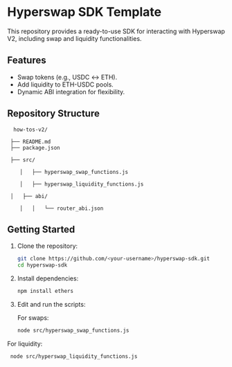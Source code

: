 # Hyperswap SDK Template

This repository provides a ready-to-use SDK for interacting with Hyperswap V2, including swap and liquidity functionalities.

## Features
- Swap tokens (e.g., USDC ↔ ETH).
- Add liquidity to ETH-USDC pools.
- Dynamic ABI integration for flexibility.

## Repository Structure
      how-tos-v2/

     ├── README.md         
     ├── package.json      
      
     ├── src/

        │   ├── hyperswap_swap_functions.js
     
        │   ├── hyperswap_liquidity_functions.js

     │   ├── abi/

        │   │   └── router_abi.json

## Getting Started

1. Clone the repository:
   ```bash
   git clone https://github.com/<your-username>/hyperswap-sdk.git
   cd hyperswap-sdk

2. Install dependencies:
   ```bash
   npm install ethers
   
3. Edit and run the scripts:
   
	For swaps:
      ```bash
   node src/hyperswap_swap_functions.js

For liquidity: 
 ```bash
  node src/hyperswap_liquidity_functions.js
